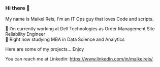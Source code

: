 ### Hi there 👋

My name is Maikel Reis, I'm an IT Ops guy that loves Code and scripts.

 🔭 I’m currently working at Dell Technologies as Order Management Site Reliability Engineer <br>
 :school_satchel: Right now studying MBA in Data Science and Analytics <br>

Here are some of my projects... Enjoy

You can reach me at Linkedin: https://www.linkedin.com/in/maikelreis/

        
<!--
**maikelreis/maikelreis** is a ✨ _special_ ✨ repository because its `README.md` (this file) appears on your GitHub profile.

Here are some ideas to get you started:

- 🔭 I’m currently working on ...
- 🌱 I’m currently learning ...
- 👯 I’m looking to collaborate on ...
- 🤔 I’m looking for help with ...
- 💬 Ask me about ...
- 📫 How to reach me: ...
- 😄 Pronouns: ...
- ⚡ Fun fact: ...
-->
